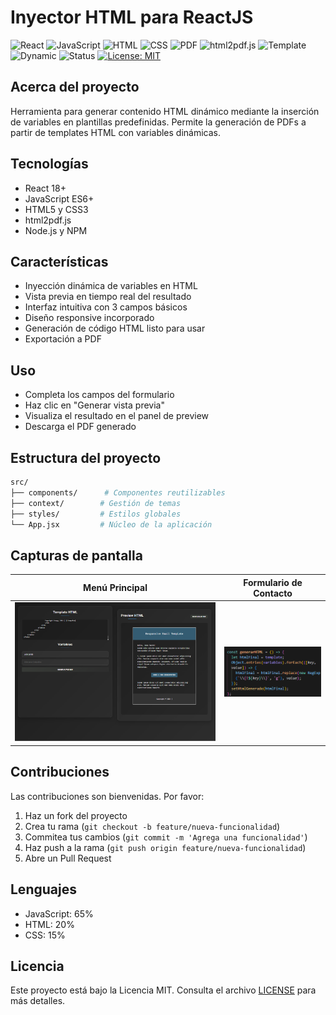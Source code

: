 # Inyector HTML para ReactJS

![React](https://img.shields.io/badge/React-18+-61DAFB.svg)
![JavaScript](https://img.shields.io/badge/JavaScript-ES6+-F7DF1E.svg)
![HTML](https://img.shields.io/badge/HTML-5-E34F26.svg)
![CSS](https://img.shields.io/badge/CSS-3-1572B6.svg)
![PDF](https://img.shields.io/badge/PDF-Generador-red.svg)
![html2pdf.js](https://img.shields.io/badge/html2pdf.js-Última_versión-blue.svg)
![Template](https://img.shields.io/badge/Inyección-Plantillas-success.svg)
![Dynamic](https://img.shields.io/badge/Variables-Dinámicas-orange.svg)
![Status](https://img.shields.io/badge/Estado-Activo-brightgreen.svg)
[![License: MIT](https://img.shields.io/badge/Licencia-MIT-blue.svg)](https://opensource.org/licenses/MIT)

## Acerca del proyecto
Herramienta para generar contenido HTML dinámico mediante la inserción de variables en plantillas predefinidas. Permite la generación de PDFs a partir de templates HTML con variables dinámicas.

## Tecnologías
- React 18+
- JavaScript ES6+
- HTML5 y CSS3
- html2pdf.js
- Node.js y NPM

## Características
- Inyección dinámica de variables en HTML
- Vista previa en tiempo real del resultado
- Interfaz intuitiva con 3 campos básicos
- Diseño responsive incorporado
- Generación de código HTML listo para usar
- Exportación a PDF

## Uso
- Completa los campos del formulario
- Haz clic en "Generar vista previa"
- Visualiza el resultado en el panel de preview
- Descarga el PDF generado

## Estructura del proyecto
```bash
src/
├── components/      # Componentes reutilizables
├── context/        # Gestión de temas
├── styles/         # Estilos globales
└── App.jsx         # Núcleo de la aplicación
```

## Capturas de pantalla
| Menú Principal | Formulario de Contacto |
|----------------|------------------------|
| ![Formulario y Preview de Inyección de Variables](./public/screenshot.png) | ![Fragmento de HTML "template"](./public/screenshot2.png) |

## Contribuciones
Las contribuciones son bienvenidas. Por favor:
1. Haz un fork del proyecto
2. Crea tu rama (`git checkout -b feature/nueva-funcionalidad`)
3. Commitea tus cambios (`git commit -m 'Agrega una funcionalidad'`)
4. Haz push a la rama (`git push origin feature/nueva-funcionalidad`)
5. Abre un Pull Request

## Lenguajes
- JavaScript: 65%
- HTML: 20%
- CSS: 15%

## Licencia
Este proyecto está bajo la Licencia MIT. Consulta el archivo [LICENSE](./LICENSE) para más detalles.
